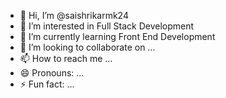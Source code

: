 - 👋 Hi, I’m @saishrikarmk24
- 👀 I’m interested in Full Stack Development
- 🌱 I’m currently learning Front End Development
- 💞️ I’m looking to collaborate on ...
- 📫 How to reach me ...
- 😄 Pronouns: ...
- ⚡ Fun fact: ...

<!---
saishrikarmk24/saishrikarmk24 is a ✨ special ✨ repository because its `README.md` (this file) appears on your GitHub profile.
You can click the Preview link to take a look at your changes.
--->
